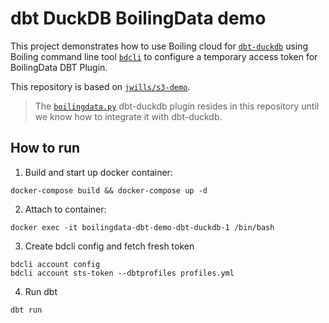 # dbt DuckDB BoilingData demo

This project demonstrates how to use Boiling cloud for [`dbt-duckdb`](https://github.com/duckdb/dbt-duckdb) using Boiling command line tool [`bdcli`](https://github.com/boilingdata/boilingdata-bdcli) to configure a temporary access token for BoilingData DBT Plugin.

This repository is based on [`jwills/s3-demo`](https://github.com/jwills/s3-demo).

> The [`boilingdata.py`](boilingdata.py) dbt-duckdb plugin resides in this repository until we know how to integrate it with dbt-duckdb.

## How to run

1. Build and start up docker container:

`docker-compose build && docker-compose up -d`

2. Attach to container:

`docker exec -it boilingdata-dbt-demo-dbt-duckdb-1 /bin/bash`

3. Create bdcli config and fetch fresh token

```shell
bdcli account config
bdcli account sts-token --dbtprofiles profiles.yml
```

4. Run dbt

`dbt run`
